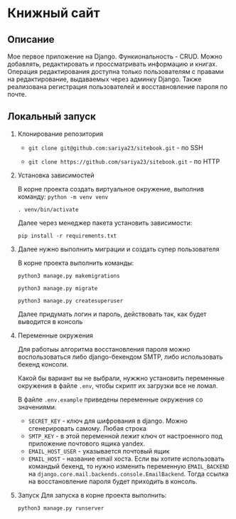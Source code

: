 # Книжный сайт
## Описание
Мое первое приложение на Django. Функиональность - CRUD. Можно добавлять, редактировать и проссматривать информацию и книгах. Операция редактирования доступна только пользователям с правами на редактирование, выдаваемых через админку Django. Также реализована регистрация пользователей и восставновление пароля по почте.
## Локальный запуск
1. Клонирование репозитория
    
    - `git clone git@github.com:sariya23/sitebook.git` - по SSH
    
    - `git clone https://github.com/sariya23/sitebook.git` - по HTTP
2. Установка зависимостей
    
     В корне проекта создать виртуальное окружение, выполнив команду:
    `python -m venv venv`
   
   `. venv/bin/activate`
    
    Далее через менеджер пакета установить зависимости:
    
    `pip install -r requirements.txt`

3. Далее нужно выполнить миграции и создать супер пользователя
   
   В корне проекта выполнить команды:
   
   `python3 manage.py makemigrations`
   
   `python3 manage.py migrate`

   `python3 manage.py createsuperuser`
   
   Далее придумать логин и пароль, действовать так, как будет выводится в консоль
   
4. Переменные окружения
   
   Для работыы алгоритма восстановления пароля можно воспользоваться либо django-бекендом SMTP, либо использовать бекенд консоли. 
   
   Какой бы вариант вы не выбрали, нужжно установить переменные окружения в файле `.env`, чтобы скрипт их загрузки все не ломал.
   
   В файле `.env.example` приведены переменные окружения со значениями.
   
   - `SECRET_KEY` - ключ для шифрования в django. Можно сгенерировать самому. Любая строка
   - `SMTP_KEY` - в этой переменной лежит ключ от настроенного под приложение почтового ящика yandex. 
   - `EMAIL_HOST_USER` - указывается почтовый ящик
   - `EMAIL_HOST` - название email хоста.
   Если вы хотите использовать командый бекенд, то нужно изменить переменную `EMAIL_BACKEND` на `django.core.mail.backends.console.EmailBackend`. Тогда ссылка на восстановление пароля будет приходить в консоль.
5. Запуск
   Для запуска в корне проекта выполнить:

   `python3 manage.py runserver`
   